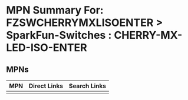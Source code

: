 



# MPN Summary For: FZSWCHERRYMXLISOENTER > SparkFun-Switches : CHERRY-MX-LED-ISO-ENTER

## MPNs
  

|MPN|Direct Links|Search Links|
| :--- | :--- | :--- |
||||
